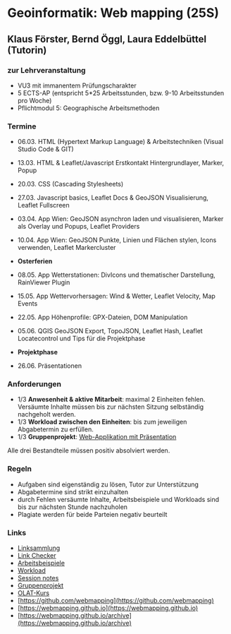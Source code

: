 # Geoinformatik: Web mapping (25S)

## Klaus Förster, Bernd Öggl, Laura Eddelbüttel (Tutorin)

### zur Lehrveranstaltung

* VU3 mit immanentem Prüfungscharakter
* 5 ECTS-AP (entspricht 5*25 Arbeitsstunden, bzw. 9-10 Arbeitsstunden pro Woche)
* Pflichtmodul 5: Geographische Arbeitsmethoden

### Termine

* 06.03. HTML (Hypertext Markup Language) & Arbeitstechniken (Visual Studio Code & GIT)
* 13.03. HTML & Leaflet/Javascript Erstkontakt Hintergrundlayer, Marker, Popup
* 20.03. CSS (Cascading Stylesheets)
* 27.03. Javascript basics, Leaflet Docs & GeoJSON Visualisierung, Leaflet Fullscreen
* 03.04. App Wien: GeoJSON asynchron laden und visualisieren, Marker als Overlay und Popups, Leaflet Providers
* 10.04. App Wien: GeoJSON Punkte, Linien und Flächen stylen, Icons verwenden, Leaflet Markercluster
* **Osterferien**
* 08.05. App Wetterstationen: DivIcons und thematischer Darstellung, RainViewer Plugin
* 15.05. App Wettervorhersagen: Wind & Wetter, Leaflet Velocity, Map Events
* 22.05. App Höhenprofile: GPX-Dateien, DOM Manipulation
* 05.06. QGIS GeoJSON Export, TopoJSON, Leaflet Hash, Leaflet Locatecontrol und Tips für die Projektphase

* **Projektphase**

* 26.06.  Präsentationen

### Anforderungen

* 1/3 **Anwesenheit & aktive Mitarbeit**: maximal 2 Einheiten fehlen. Versäumte Inhalte müssen bis zur nächsten Sitzung selbständig nachgeholt werden.
* 1/3 **Workload zwischen den Einheiten**: bis zum jeweiligen Abgabetermin zu erfüllen.
* 1/3 **Gruppenprojekt**: [Web-Applikation mit Präsentation](https://webmapping.github.io/projects)

Alle drei Bestandteile müssen positiv absolviert werden.

### Regeln

* Aufgaben sind eigenständig zu lösen, Tutor zur Unterstützung
* Abgabetermine sind strikt einzuhalten
* durch Fehlen versäumte Inhalte, Arbeitsbeispiele und Workloads sind bis zur nächsten Stunde nachzuholen
* Plagiate werden für beide Parteien negativ beurteilt

### Links

* [Linksammlung](https://webmapping.github.io/links)
* [Link Checker](https://webmapping.github.io/linkchecker.html)
* [Arbeitsbeispiele](https://webmapping.github.io/examples)
* [Workload](https://webmapping.github.io/workload/index)
* [Session notes](https://webmapping.github.io/notes/index)
* [Gruppenprojekt](https://webmapping.github.io/projects)
* [OLAT-Kurs](https://lms.uibk.ac.at/url/RepositoryEntry/5826708461)
* [https://github.com/webmapping](https://github.com/webmapping)
* [https://webmapping.github.io](https://webmapping.github.io)
* [https://webmapping.github.io/archive](https://webmapping.github.io/archive)
